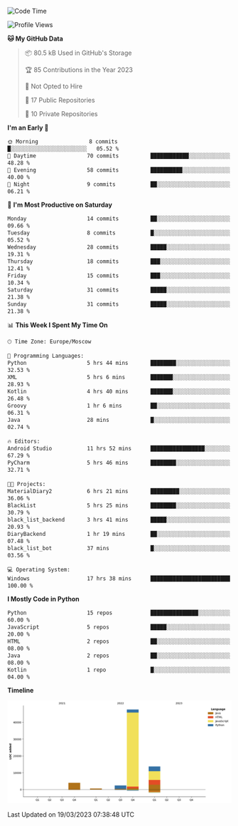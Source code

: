 <!--START_SECTION:waka-->
![Code Time](http://img.shields.io/badge/Code%20Time-57%20hrs%2051%20mins-blue)

![Profile Views](http://img.shields.io/badge/Profile%20Views-0-blue)

**🐱 My GitHub Data** 

> 📦 80.5 kB Used in GitHub's Storage 
 > 
> 🏆 85 Contributions in the Year 2023
 > 
> 🚫 Not Opted to Hire
 > 
> 📜 17 Public Repositories 
 > 
> 🔑 10 Private Repositories 
 > 
**I'm an Early 🐤** 

```text
🌞 Morning                8 commits           █░░░░░░░░░░░░░░░░░░░░░░░░   05.52 % 
🌆 Daytime                70 commits          ████████████░░░░░░░░░░░░░   48.28 % 
🌃 Evening                58 commits          ██████████░░░░░░░░░░░░░░░   40.00 % 
🌙 Night                  9 commits           ██░░░░░░░░░░░░░░░░░░░░░░░   06.21 % 
```
📅 **I'm Most Productive on Saturday** 

```text
Monday                   14 commits          ██░░░░░░░░░░░░░░░░░░░░░░░   09.66 % 
Tuesday                  8 commits           █░░░░░░░░░░░░░░░░░░░░░░░░   05.52 % 
Wednesday                28 commits          █████░░░░░░░░░░░░░░░░░░░░   19.31 % 
Thursday                 18 commits          ███░░░░░░░░░░░░░░░░░░░░░░   12.41 % 
Friday                   15 commits          ███░░░░░░░░░░░░░░░░░░░░░░   10.34 % 
Saturday                 31 commits          █████░░░░░░░░░░░░░░░░░░░░   21.38 % 
Sunday                   31 commits          █████░░░░░░░░░░░░░░░░░░░░   21.38 % 
```


📊 **This Week I Spent My Time On** 

```text
🕑︎ Time Zone: Europe/Moscow

💬 Programming Languages: 
Python                   5 hrs 44 mins       ████████░░░░░░░░░░░░░░░░░   32.53 % 
XML                      5 hrs 6 mins        ███████░░░░░░░░░░░░░░░░░░   28.93 % 
Kotlin                   4 hrs 40 mins       ███████░░░░░░░░░░░░░░░░░░   26.48 % 
Groovy                   1 hr 6 mins         ██░░░░░░░░░░░░░░░░░░░░░░░   06.31 % 
Java                     28 mins             █░░░░░░░░░░░░░░░░░░░░░░░░   02.74 % 

🔥 Editors: 
Android Studio           11 hrs 52 mins      █████████████████░░░░░░░░   67.29 % 
PyCharm                  5 hrs 46 mins       ████████░░░░░░░░░░░░░░░░░   32.71 % 

🐱‍💻 Projects: 
MaterialDiary2           6 hrs 21 mins       █████████░░░░░░░░░░░░░░░░   36.06 % 
BlackList                5 hrs 25 mins       ████████░░░░░░░░░░░░░░░░░   30.79 % 
black_list_backend       3 hrs 41 mins       █████░░░░░░░░░░░░░░░░░░░░   20.93 % 
DiaryBackend             1 hr 19 mins        ██░░░░░░░░░░░░░░░░░░░░░░░   07.48 % 
black_list_bot           37 mins             █░░░░░░░░░░░░░░░░░░░░░░░░   03.56 % 

💻 Operating System: 
Windows                  17 hrs 38 mins      █████████████████████████   100.00 % 
```

**I Mostly Code in Python** 

```text
Python                   15 repos            ███████████████░░░░░░░░░░   60.00 % 
JavaScript               5 repos             █████░░░░░░░░░░░░░░░░░░░░   20.00 % 
HTML                     2 repos             ██░░░░░░░░░░░░░░░░░░░░░░░   08.00 % 
Java                     2 repos             ██░░░░░░░░░░░░░░░░░░░░░░░   08.00 % 
Kotlin                   1 repo              █░░░░░░░░░░░░░░░░░░░░░░░░   04.00 % 
```



**Timeline**

![Lines of Code chart](https://raw.githubusercontent.com/Adlemex/Adlemex/main/assets/bar_graph.png)


 Last Updated on 19/03/2023 07:38:48 UTC
<!--END_SECTION:waka-->
